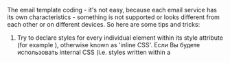 
The email template coding - it's not easy, because each email service has its own characteristics - something is not supported or looks different from each other or on different devices. So here are some tips and tricks:

1. Try to declare styles for every individual element within its style attribute (for example <element style=”style:value;”></element>), otherwise known as 'inline CSS'. Если Вы будете использовать internal CSS (i.e. styles written within a <style> element) в шаблонах писем, то разных почтовых сервисов и с разных устройств Ваш шаблон может отобразиться по-разному, или где-то CSS стили не будут учитываться вообще.

![Correct template](/docs/media/template-correct-buttons.png)
<p align=center>The correct template with internal CSS</p>

![Template in Gmail](/docs/media/template-gmail-buttons.png)
<p align=center>The display template in Gmail service with internal CSS</p>

![Template in Outlook](/docs/media/template-outlook-buttons.png)
<p align=center>The display template in Outlook service with internal CSS</p>

2. Styles in Outlook service don't work within &lt;a&gt; tag. Use &lt;span&gt; or &lt;div&gt;.

3. Если необходимо добавить небольшие картинки, иконки в шаблон письма, то лучше всего использовать base64 format, т.к. в этом случае нет необходимости закидывать картинки в какой-либо внешний сервис и отображение картинок не зависит от работы этого сервиса. Но надо учитывать, что, например, сервис Gmail.com не всегда отображает картинки в формате base64.

4. Try to set widths in each cell rather than on the table. The combination of widths on the table, widths on the cells, HTML margins and padding, and CSS margins and padding can be chaotic.

5. If the spacing is critical to you, try nesting tables inside your main table instead. Even when margins and padding are supported by most email clients, results will be inconsistent.

![Template in iPhone - buttons are not correct](/docs/media/template-buttons-in-phone-not-correct.png)
<p align=center>The display template in iPhone emulator - IOS 15.0 in Safari browser without using table for buttons</p>

![Template in iPhone - buttons are correct](/docs/media/template-buttons-in-phone-not-correct.png)
<p align=center>The display template in iPhone emulator - IOS 15.0 in Safari browser with using table for buttons</p>
